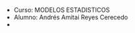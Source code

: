 - Curso: MODELOS ESTADISTICOS
- Alumno: Andrés Amitai Reyes Cerecedo
- 

<!---
Amita1411/Amita1411 is a ✨ special ✨ repository because its `README.md` (this file) appears on your GitHub profile.
You can click the Preview link to take a look at your changes.
--->
